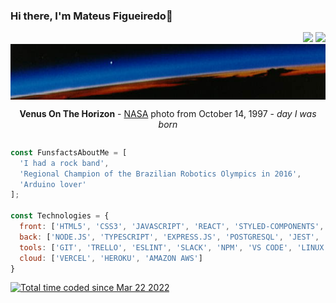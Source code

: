### Hi there, I'm Mateus Figueiredo👋
<div align="right">
<a href="https://www.linkedin.com/in/mateus-figueiredo-pereira/"><img src="https://img.shields.io/badge/-LinkedIn-black.svg?style=for-the-badge&logo=linkedin&colorB=blue" /></a>
<a href="https://visitorbadge.io/status?path=https%3A%2F%2Fgithub.com%2Fkirodoras"><img src="https://api.visitorbadge.io/api/visitors?path=https%3A%2F%2Fgithub.com%2Fkirodoras&labelColor=%23014d99&countColor=%23fc5310" /></a>
</div>
<div style="display: flex; flex-direction: column;">
  <img width="100%" src="venus.png">
  <div align="center"><p><strong>Venus On The Horizon</strong> - <a href="https://www.nasa.gov/">NASA</a> photo from October 14, 1997 - <i>day I was born</i></p></div>
</div>

```js
const FunsfactsAboutMe = [
  'I had a rock band',
  'Regional Champion of the Brazilian Robotics Olympics in 2016',
  'Arduino lover'
];

const Technologies = {
  front: ['HTML5', 'CSS3', 'JAVASCRIPT', 'REACT', 'STYLED-COMPONENTS', 'CYPRESS'],
  back: ['NODE.JS', 'TYPESCRIPT', 'EXPRESS.JS', 'POSTGRESQL', 'JEST', 'DOCKER', 'PRISMA', 'MONGODB'],
  tools: ['GIT', 'TRELLO', 'ESLINT', 'SLACK', 'NPM', 'VS CODE', 'LINUX', 'FIGMA'],
  cloud: ['VERCEL', 'HEROKU', 'AMAZON AWS']
}
```
<a href="https://wakatime.com/@15514ff3-6114-4a93-a1ce-60b3597c455c"><img src="https://wakatime.com/badge/user/15514ff3-6114-4a93-a1ce-60b3597c455c.svg" alt="Total time coded since Mar 22 2022" /></a>
